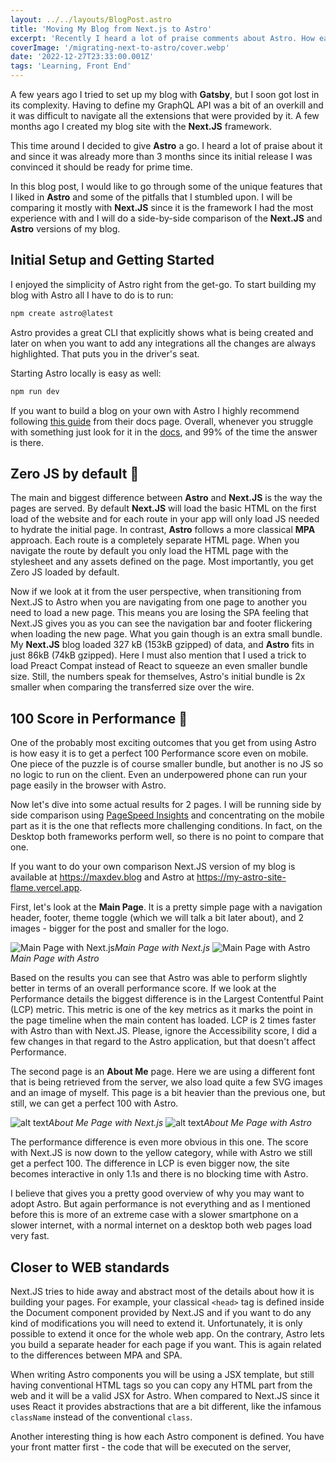 ```yaml
---
layout: ../../layouts/BlogPost.astro
title: 'Moving My Blog from Next.js to Astro'
excerpt: 'Recently I heard a lot of praise comments about Astro. How easy it is to use it for static websites and how performant it can be due to the Zero JS by default. I decided to give it a try and share my learnings here 📘.'
coverImage: '/migrating-next-to-astro/cover.webp'
date: '2022-12-27T23:33:00.001Z'
tags: 'Learning, Front End'
---
```


A few years ago I tried to set up my blog with **Gatsby**, but I soon got lost in its complexity. Having to define my GraphQL API was a bit of an overkill and it was difficult to navigate all the extensions that were provided by it. A few months ago I created my blog site with the **Next.JS** framework.

This time around I decided to give **Astro** a go. I heard a lot of praise about it and since it was already more than 3 months since its initial release I was convinced it should be ready for prime time.

In this blog post, I would like to go through some of the unique features that I liked in **Astro** and some of the pitfalls that I stumbled upon. I will be comparing it mostly with **Next.JS** since it is the framework I had the most experience with and I will do a side-by-side comparison of the **Next.JS** and **Astro** versions of my blog.

## Initial Setup and Getting Started

I enjoyed the simplicity of Astro right from the get-go. To start building my blog with Astro all I have to do is to run:

```bash
npm create astro@latest
```

Astro provides a great CLI that explicitly shows what is being created and later on when you want to add any integrations all the changes are always highlighted. That puts you in the driver's seat.

Starting Astro locally is easy as well:

```bash
npm run dev
```

If you want to build a blog on your own with Astro I highly recommend following [this guide](https://docs.astro.build/en/tutorial/0-introduction/) from their docs page. Overall, whenever you struggle with something just look for it in the [docs](https://docs.astro.build/en/getting-started/), and 99% of the time the answer is there.

## Zero JS by default 🚆

The main and biggest difference between **Astro** and **Next.JS** is the way the pages are served. By default **Next.JS** will load the basic HTML on the first load of the website and for each route in your app will only load JS needed to hydrate the initial page. In contrast, **Astro** follows a more classical **MPA** approach. Each route is a completely separate HTML page. When you navigate the route by default you only load the HTML page with the stylesheet and any assets defined on the page. Most importantly, you get Zero JS loaded by default.

Now if we look at it from the user perspective, when transitioning from Next.JS to Astro when you are navigating from one page to another you need to load a new page. This means you are losing the SPA feeling that Next.JS gives you as you can see the navigation bar and footer flickering when loading the new page. What you gain though is an extra small bundle. My **Next.JS** blog loaded 327 kB (153kB gzipped) of data, and **Astro** fits in just 86kB (74kB gzipped). Here I must also mention that I used a trick to load Preact Compat instead of React to squeeze an even smaller bundle size. Still, the numbers speak for themselves, Astro's initial bundle is 2x smaller when comparing the transferred size over the wire.

## 100 Score in Performance 🚀

One of the probably most exciting outcomes that you get from using Astro is how easy it is to get a perfect 100 Performance score even on mobile. One piece of the puzzle is of course smaller bundle, but another is no JS so no logic to run on the client. Even an underpowered phone can run your page easily in the browser with Astro.

Now let's dive into some actual results for 2 pages. I will be running side by side comparison using [PageSpeed Insights](https://pagespeed.web.dev) and concentrating on the mobile part as it is the one that reflects more challenging conditions. In fact, on the Desktop both frameworks perform well, so there is no point to compare that one.

If you want to do your own comparison Next.JS version of my blog is available at https://maxdev.blog and Astro at https://my-astro-site-flame.vercel.app.

First, let's look at the **Main Page**. It is a pretty simple page with a navigation header, footer, theme toggle (which we will talk a bit later about), and 2 images - bigger for the post and smaller for the logo.

<img src="/migrating-next-to-astro/main_next.webp" alt="Main Page with Next.js">_Main Page with Next.js_
<img src="/migrating-next-to-astro/main_astro.webp" alt="Main Page with Astro">_Main Page with Astro_

Based on the results you can see that Astro was able to perform slightly better in terms of an overall performance score. If we look at the Performance details the biggest difference is in the Largest Contentful Paint (LCP) metric. This metric is one of the key metrics as it marks the point in the page timeline when the main content has loaded. LCP is 2 times faster with Astro than with Next.JS. Please, ignore the Accessibility score, I did a few changes in that regard to the Astro application, but that doesn't affect Performance.

The second page is an **About Me** page. Here we are using a different font that is being retrieved from the server, we also load quite a few SVG images and an image of myself. This page is a bit heavier than the previous one, but still, we can get a perfect 100 with Astro.

![alt text](/migrating-next-to-astro/about_me_next.webp)_About Me Page with Next.js_
![alt text](/migrating-next-to-astro/about_me_astro.webp)_About Me Page with Astro_

The performance difference is even more obvious in this one. The score with Next.JS is now down to the yellow category, while with Astro we still get a perfect 100. The difference in LCP is even bigger now, the site becomes interactive in only 1.1s and there is no blocking time with Astro.

I believe that gives you a pretty good overview of why you may want to adopt Astro. But again performance is not everything and as I mentioned before this is more of an extreme case with a slower smartphone on a slower internet, with a normal internet on a desktop both web pages load very fast.

## Closer to WEB standards

Next.JS tries to hide away and abstract most of the details about how it is building your pages. For example, your classical `<head>` tag is defined inside the Document component provided by Next.JS and if you want to do any kind of modifications you will need to extend it. Unfortunately, it is only possible to extend it once for the whole web app. On the contrary, Astro lets you build a separate header for each page if you want. This is again related to the differences between MPA and SPA.

When writing Astro components you will be using a JSX template, but still having conventional HTML tags so you can copy any HTML part from the web and it will be a valid JSX for Astro. When compared to Next.JS since it uses React it provides abstractions that are a bit different, like the infamous `className` instead of the conventional `class`.

Another interesting thing is how each Astro component is defined. You have your front matter first - the code that will be executed on the server, <script> part, a <styles> part, and finally your actual content. This idea was borrowed from Vue. It has its drawbacks and benefits. Personally, since I use Tailwind I don't even need to specify the <styles> part, but if you want you to have the option.

## Easy to write code executed on the server

Astro provides a very simple mental model on how to make code run on the server instead of on the client. All you have to do is write it in the frontmatter of your component. That's it! For example, this is how I can retrieve the list of my blog posts:

```js
import type { MarkdownInstance } from 'astro'
import type Post from '../types/post'

// Use Astro.glob() to fetch all posts, and then sort them by date.
const posts = (
  (await Astro.glob) <
  MarkdownInstance <
  Post >> './posts/*.{md,mdx}'
)
  .sort(
    (a, b) =>
      new Date(b.frontmatter.date).valueOf() -
      new Date(a.frontmatter.date).valueOf()
  )
  .map((post) => {
    return { ...post.frontmatter, slug: post.url }
  })
```

You can see I am using `Astro.glob` to retrieve the list of my posts. All I have to do is specify where it is located and what file types I am expecting.

In Next.JS I can do the same with the following code.

```js
import fs from 'fs'
import { join } from 'path'

const postsDirectory = join(process.cwd(), '_posts')

export function getPostSlugs() {
  return fs.readdirSync(postsDirectory)
}

export function getAllPosts(fields: string[] = []) {
  const slugs = getPostSlugs()
  return (
    slugs
      .map((slug) => getPostBySlug(slug, fields))
      // sort posts by date in descending order
      .sort((post1, post2) => (post1.date > post2.date ? -1 : 1))
  )
}

export const getStaticProps = async () => {
  const allPosts = getAllPosts([
    'title',
    'date',
    'slug',
    'coverImage',
    'excerpt'
  ])

  return {
    props: { allPosts }
  }
}
```

While in both cases it is not rocket science to understand what is being executed. In the first example, it is much easier as `Astro.glob` abstracts all the complexity of going through the file system and reading the necessary directory. Plus you don't have to put the result into a `getStaticProps` method, all you need to do is just write the content inside the frontmatter of your component and it will be served statically by default. Of course, the way Next.JS does it gives you a bit more flexibility, especially if writing a more complex web app, but for a blog post you anyway should serve statically generated pages to ensure the best user experience.

## Markdown, RSS, Tailwind out of the box

Astro provides plenty of different official integrations. The ones I already used in my blog are RSS, Sitemap, and TailwindCSS. It allows one to quickly start using it and is impressive how big the ecosystem got in so little time. Astro even provides SSR adapters for different platforms like Vercel and Deno. However, if you would like to use SSR you would probably be better with Next.JS as the support of it is much better right now. Probably, what I am most excited to try next is the Integrations for UI frameworks available. This brings me to my next point.

## No Vendor Lock-In 🏝️

Astro provides you with plenty of options using pure Astro components. But if this is not enough for you, you can bring any UI framework/library. So far Astro supports React, Preact, Svelte, Vue, Solid, AlpineJS, and Lit. That is plenty of great options, if you are fancy you can even combine different frameworks on the same page (or if you like your user to struggle and load all this JS 😆). Comparing to Next.JS or Gatsby, where you are locked to React this provides a set of options to develop your website. You have the flexibility to use different frameworks on different pages. Or you can use a lighter framework than React to make your website bundle smaller and loading times faster.

This is all possible due to Astro's island architecture. As mentioned before Astro ships with Zero JS by default, but if you need interactivity you can opt-in and only load the necessary JS when the user scrolls into the island. All the islands are isolated, which is why you can have your React component in the header, and your Solid component in the footer. And all of them will load in parallel.

Moreover, you can specify when exactly your interactive component should be loaded. This is done by [Client Direcives](https://docs.astro.build/en/reference/directives-reference/#client-directives). You can force the component to load immediately, load on idle, load when the component is visible, or even load based on the media query.

## Pitfalls when using Astro

One of the issues I stumbled upon during setting up Astro is that the official `@astrojs/image` integration was not able to work with JPG and WEBP images. I had to use a plain `<img>` tag and specify the width and height manually. It is a bummer since the `<Image>` component provided by Next.JS works great and I don't need to compress and figure out the width and height of the images on my own.

Some other issue I noticed during the development is that hot reload doesn't always work. Sometimes during hot reload I got a broken UI that I couldn't figure out how it was built. I spent a good hour trying to understand what is wrong until I just accidentally restarted the Astro script and voila everything worked. I never had this issue with Next.JS.

A few smaller issues were how to load the fonts and icons. For both of these, I found an easy solution. For fonts, I used fontsource, which works by simply installing your font as an NPM package and importing it on the page you need. For the icons I used astro-icon integration, the setup was very simple - install the NPM package and start using it by importing an Icon component.

Another thing I had to deal with was the implementation of the dark mode toggle. This is something that you got out of the box with Tailwind, but you want to provide the user with a way to turn it on/off. For the website that uses Next.JS, I first used a short code that I wrote with React, but then I had an issue with the theme flickering before the rendering and I decided to use a library that solves it called `next-themes`. For the Astro however, I didn't want to load a whole UI library, being React or Preact just to have a simple logic for a dark mode toggle. So I had to build it with plain JS. By the way, it was the perfect use case for using the `<script>` tag in the component as the logic is closely tied to the toggle itself. Here is what I came up with.

```js
let themeToggleDarkIcon = document.getElementById('theme-toggle-dark-icon')
let themeToggleLightIcon = document.getElementById('theme-toggle-light-icon')

// Change the icons inside the button based on previous settings
if (
  localStorage.theme === 'dark' ||
  (!('theme' in localStorage) &&
    window.matchMedia('(prefers-color-scheme: dark)').matches)
) {
  themeToggleLightIcon?.classList.remove('hidden')
  document.documentElement.classList.add('dark')
} else {
  themeToggleDarkIcon?.classList.remove('hidden')
  document.documentElement.classList.remove('dark')
}

let themeToggleBtn = document.getElementById('theme-toggle-button')

themeToggleBtn?.addEventListener('click', function () {
  // toggle icons inside button
  themeToggleDarkIcon?.classList.toggle('hidden')
  themeToggleLightIcon?.classList.toggle('hidden')

  // if set via local storage previously
  if (localStorage.theme) {
    if (localStorage.theme === 'light') {
      document.documentElement.classList.add('dark')
      localStorage.setItem('theme', 'dark')
    } else {
      document.documentElement.classList.remove('dark')
      localStorage.setItem('theme', 'light')
    }

    // if NOT set via local storage previously
  } else {
    if (document.documentElement.classList.contains('dark')) {
      document.documentElement.classList.remove('dark')
      localStorage.setItem('theme', 'light')
    } else {
      document.documentElement.classList.add('dark')
      localStorage.setItem('theme', 'dark')
    }
  }
})
```

I must say it is not the code that I am most proud of, but it does the job for me, even if it looks uglier than what I could have achieved with a UI library like **React**. It loads initially either a dark or light theme based on the theme set in the local storage or color scheme of the user. By default, it will use the light theme. Next, we add an event listener to the button that changes the SVG icon if it was clicked and applies the theme to the website by adding dark to the class list. Since this JS snippet loads immediately I don't have any flickering when initially loading the page.

## Final Words

In my opinion, **Astro** combines the pure simplicity of tools like **Hugo** or **Jekyll**, while providing the power of building well-structured component-based frameworks like **Next.JS** with the additional benefit of not being tied to a specific UI library like **React**. That is why when I decide to bring something more interactive to my website, I will for sure give Solid a try. I believe Astro has a bright future and most importantly they know their target audience and focus their efforts on it.

On the other hand, I am still not fully decided on what technology to continue using for my blog. On one side faster first load of the web page, but on the other re-renders are a bit less user-friendly as you have the header and footer reloading and the Next.JS ecosystem is definitely more mature so some things might be lacking.

Overall, I am happy that I rebuilt my blog in another framework. It taught me a lot about how web pages are being served under the hood and how can I achieve the best performance for my website.
